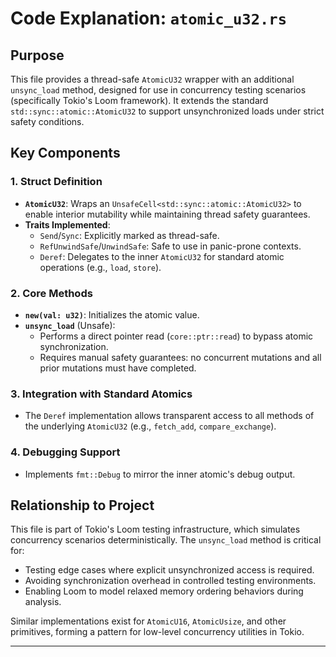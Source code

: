 # Code Explanation: `atomic_u32.rs`

## Purpose
This file provides a thread-safe `AtomicU32` wrapper with an additional `unsync_load` method, designed for use in concurrency testing scenarios (specifically Tokio's Loom framework). It extends the standard `std::sync::atomic::AtomicU32` to support unsynchronized loads under strict safety conditions.

## Key Components

### 1. **Struct Definition**
- **`AtomicU32`**: Wraps an `UnsafeCell<std::sync::atomic::AtomicU32>` to enable interior mutability while maintaining thread safety guarantees.
- **Traits Implemented**:
  - `Send`/`Sync`: Explicitly marked as thread-safe.
  - `RefUnwindSafe`/`UnwindSafe`: Safe to use in panic-prone contexts.
  - `Deref`: Delegates to the inner `AtomicU32` for standard atomic operations (e.g., `load`, `store`).

### 2. **Core Methods**
- **`new(val: u32)`**: Initializes the atomic value.
- **`unsync_load`** (Unsafe):
  - Performs a direct pointer read (`core::ptr::read`) to bypass atomic synchronization.
  - Requires manual safety guarantees: no concurrent mutations and all prior mutations must have completed.

### 3. **Integration with Standard Atomics**
- The `Deref` implementation allows transparent access to all methods of the underlying `AtomicU32` (e.g., `fetch_add`, `compare_exchange`).

### 4. **Debugging Support**
- Implements `fmt::Debug` to mirror the inner atomic's debug output.

## Relationship to Project
This file is part of Tokio's Loom testing infrastructure, which simulates concurrency scenarios deterministically. The `unsync_load` method is critical for:
- Testing edge cases where explicit unsynchronized access is required.
- Avoiding synchronization overhead in controlled testing environments.
- Enabling Loom to model relaxed memory ordering behaviors during analysis.

Similar implementations exist for `AtomicU16`, `AtomicUsize`, and other primitives, forming a pattern for low-level concurrency utilities in Tokio.

---
